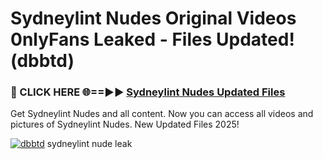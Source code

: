 # Sydneylint Nudes Original Videos 0nlyFans Leaked - Files Updated! (dbbtd)

<h3>🔴 CLICK HERE 🌐==►► <a href="https://tinyurl.com/yrmya6cz" rel="nofollow">Sydneylint Nudes Updated Files</a></h3>

Get Sydneylint Nudes and all content. Now you can access all videos and pictures of Sydneylint Nudes. New Updated Files 2025!

[![dbbtd](https://i.imgur.com/FMdXYCs.gif)](https://tinyurl.com/yrmya6cz)
sydneylint nude leak
